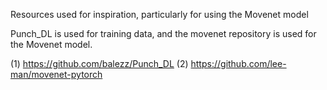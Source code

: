Resources used for inspiration, particularly for using the Movenet model

Punch_DL is used for training data, and the movenet repository is used for the Movenet model.

(1) https://github.com/balezz/Punch_DL 
(2) https://github.com/lee-man/movenet-pytorch
